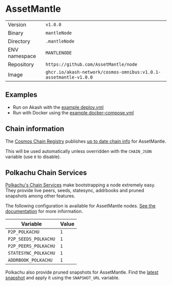 # AssetMantle

| | |
|---|---|
|Version|`v1.0.0`|
|Binary|`mantleNode`|
|Directory|`.mantleNode`|
|ENV namespace|`MANTLENODE`|
|Repository|`https://github.com/AssetMantle/node`|
|Image|`ghcr.io/akash-network/cosmos-omnibus:v1.0.1-assetmantle-v1.0.0`|

## Examples

- Run on Akash with the [example deploy.yml](./deploy.yml)
- Run with Docker using the [example docker-compose.yml](./docker-compose.yml)

## Chain information

The [Cosmos Chain Registry](https://github.com/cosmos/chain-registry) publishes [up to date chain info](https://raw.githubusercontent.com/cosmos/chain-registry/master/assetmantle/chain.json) for AssetMantle.

This will be used automatically unless overridden with the `CHAIN_JSON` variable (use `0` to disable).

## Polkachu Chain Services

[Polkachu's Chain Services](https://www.polkachu.com/) make bootstrapping a node extremely easy. They provide live peers, seeds, statesync, addrbooks and pruned snapshots among other features.

The following configuration is available for AssetMantle nodes. [See the documentation](../README.md#polkachu-services) for more information.

|Variable|Value|
|---|---|
|`P2P_POLKACHU`|`1`|
|`P2P_SEEDS_POLKACHU`|`1`|
|`P2P_PEERS_POLKACHU`|`1`|
|`STATESYNC_POLKACHU`|`1`|
|`ADDRBOOK_POLKACHU`|`1`|

Polkachu also provide pruned snapshots for AssetMantle. Find the [latest snapshot](https://polkachu.com/tendermint_snapshots/akash) and apply it using the `SNAPSHOT_URL` variable.
